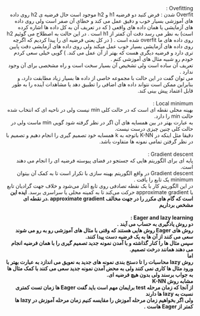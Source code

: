 <div dir="rtl">
Ovefitting :
<br/>
Overfit شدن : فرض کنید دو فرضیه h1 و  h2 موجود است حال فرضیه ی h2 روی داده های آموزشی بسیار خوب و دقیق عمل می کند و خطای آن صفر است ولی روی داده های آزمایشی یا همان داده های واقعی ( که در تعریف آن به کل داده ها اشاره کرده است) به نظر می رسد دقت آن کمتر از h1 است . در این حالت به اصطلاح می گوئیم h2 روی داده های ما overfit شده است . ( در کل یعنی فرضیه ای را پیدا کردیم که اگرچه روی داده های آزمایشی بسیار خوب عمل میکند ولی روی داده های آزمایشی دقت پایین تری دارد و فرضیه دیگری هست که بهتر از آن عمل می کند. )
گویی خیلی سعی کردم خودم رو شبیه مثال های آموزشی کنم .
<br/>
تعریف آن ساده است ولی تشخیص آن بسیار سخت است و راه مشخصی برای آن وجود ندارد .
<br/>
می توان گفت در این حالت با مجموعه خاصی از داده ها بسیار زیاد مطابقت دارد، 
و بنابراین ممکن است نتواند داده های اضافی را تطبیق دهد یا مشاهدات آینده را به طور قابل اعتماد پیش بینی کند.
<br/>
<br/>
Local minimum :
<br/>
بهینه محلی نقطه ای است که در حالت کلی min نیست ولی در ناحیه ای که انتخاب شده حالت min را دارد.
<br/>
به عبارت بهتر در بین همسایه های آن اگر در نظر گرفته شود گویی min ماست ولی در حالت کلی چنین چیزی درست نیست.
<br/>
دقیقا مثل اینکه در K-NN باتوجه به k همسایه خود تصمیم گیری را انجام دهیم و تصمیم با در نظر گرفتن تمامی نمونه ها متفاوت باشد.
<br/> 
<br/>
Gradient descent :
<br/>
پایه ای برای الگوریتم هایی که جستجو در فضای پیوسته فرضیه ای را انجام می دهند است.
<br/>
Gradient descent در واقع الگوریتم بهینه سازی با تکرار است تا به کمک آن بیتوان minimum یک تابع را یافت .
<br/>
 در این الگوریتم کار با یک نقطه تصادفی روی تابع آغاز می‌شود و خلاف جهت گرادیان تابع یا approximate gradient حرکت می‌کند تا به کمینه محلی یا سراسری برسد.
<b/>
ایده این است که گام های مکرر را در جهت مخالف approximate gradient .در نقطه ای مشخص برداریم
<br/>
<br/>
Eager and lazy learning :
<br/>
دو روش یادگیری به حساب می آیند .
<br/>
روش های Eager روش هایی هستند که وقتی با مثال های آموزشی رو به رو می شوند سعی می کنند از آن ها به یک فرضیه دست پیدا کنند.
<br/>
سپس مثال ها را کنار گذاشته و با آمدن نمونه جدید تصمیم گیری را با همان فرضیه انجام می دهند همانند درخت تصمیم.
<br/>
اما
<br/>
روش lazy محاسبات را تا دستخ بندی نمونه های جدید به نعویق می اندازد به عبارت بهتر با ورود مثال ها کاری نمی کنند ولی به محض آمدن
نمونه جدید سعی می کنند با کمک مثال ها به جواب برسند ولی بدون هیچ فرضیه ای.
<br/>
مشابه روش K-NN
<br/>
از آنجا که زمان مرحله test برایمان مهم است باید گفت Eager ها زمان تست کمتری نسبت به lazy ها دارند
<br/>
ولی اگر بخواهیم زمان مرحله آموزش را مقایسه کنیم زمان مرحله آموزش در lazy ها کمتر از Eager هاست . 
</div>